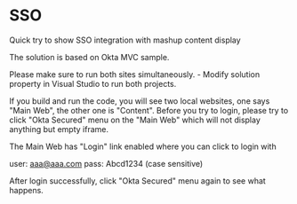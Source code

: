 # SSO
Quick try to show SSO integration with mashup content display

The solution is based on Okta MVC sample.

Please make sure to run both sites simultaneously. - Modify solution property in Visual Studio to run both projects.

If you build and run the code, you will see two local websites, one says "Main Web", the other one is "Content". 
Before you try to login, please try to click "Okta Secured" menu on the "Main Web" which will not display anything but empty iframe.

The Main Web has "Login" link enabled where you can click to login with

user: aaa@aaa.com
pass: Abcd1234  (case sensitive)

After login successfully, click "Okta Secured" menu again to see what happens.

